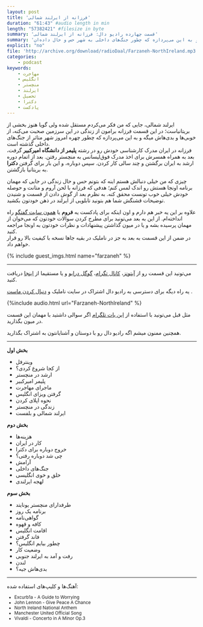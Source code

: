 ```yaml
---
layout: post
title: 'فرزانه از ایرلند شمالی'
duration: "61:43" #audio length in min
length: "57382421" #filesize in byte
summary: 'قسمت چهارده رادیو دال: فرزانه از ایرلند شمالی'
summary: 'ایرلند شمالی جایی که من فکر می‌کردم مستقل شده ولی گویا هنوز بخشی از بریتانیاست؛ در این قسمت فرزانه برامون از زندگی در ایرلند شمالی صحبت می‌کنه، از خوبی‌ها و بدی‌هاش میگه و به این می‌پردازه که چطور جنگ‌های داخلی به شهر حس و حال داده‌ان.'
explicit: "no"
file: 'http://archive.org/download/radioDaal/Farzaneh-NorthIreland.mp3'
categories:
    - podcast
keywords:
    - مهاجرت
    - انگلیس
    - منچستر
    - ایرلند
    - تحصیل
    - دکترا
    - پادکست
---
```


ایرلند شمالی، جایی که من فکر می‌کردم مستقل شده ولی گویا هنوز بخشی از بریتانیاست؛ در این قسمت فرزانه برامون از زندگی در این سرزمین صحبت می‌کنه، از خوبی‌ها و بدی‌هاش میگه و به این می‌پردازه که چطور چهره امروز شهر متاثر از جنگ‌های داخلی گذشته است.  
فرزانه در ایران مدرک کارشناسی خودش رو در رشته **پلیمر از دانشگاه امیرکبیر** گرفت، بعد به همراه همسرش برای اخذ مدرک فوق‌لیسانس به منچستر رفتن. بعد از اتمام دوره ارشد به ایران برگشتن و چند سالی کار کردن. سپس دوباره، و این بار برای گرفتن **دکترا** به بریتانیا بازگشتن.

چیزی که من خیلی دنبالش هستم اینه که بتونم حس و حال زندگی در جایی که مهمان برنامه اونجا هستش رو اندک لمس کنم؛ هدفی که فرزانه با لحن آروم و متانت و حوصله خودش خیلی خوب تونست محقق کنه. به نظرم بعد از گوش دادن از قسمت و شنیدن توضیحات قشنگش شما هم بتونید تابلویی از ایرلند در ذهن خودتون بکشید.

علاوه بر این یه خبر هم دارم و اون اینکه برای پادکست یه **فروم** یا [همون سایت گفتگو](http://forum.radiodaal.ir) راه انداخته‌ام. از این به بعد می‌تونید برای مطرح کردن سوالات خودتون که می‌خوان از مهمان پرسیده بشه و یا در میون گذاشتن پیشنهادات و نظرات خودتون به اونجا مراجعه کنید.  
در ضمن از این قسمت به بعد به جز در ناملیک در بقیه جاها نسخه با کیفیت بالا رو قرار خواهم داد.

{% include guest_imgs.html name="farzaneh" %}

<hr>

می‌تونید این قسمت رو از [آیتونز](http://apple.co/2go4xdT)، [کانال تگرام](https://t.me/radioDaal)، [گوگل درایو](http://bit.ly/daal-14) و یا مستقیما از [اینجا]({{page.file}}) دریافت کنید.  

یه راه دیگه برای دسترسی به رادیو دال اشتراک در سایت ناملیک و [دنبال کردن ماست](http://namlik.me/channel/%D8%B1%D8%A7%D8%AF%DB%8C%D9%88%20%D8%AF%D8%A7%D9%84)
.  

{%include audio.html url="Farzaneh-NorthIreland" %}

مثل قبل می‌تونید با استفاده از [این بات تلگرام](https://t.me/RadioDaalGuestBot) اگر سوالی داشتید با مهمان این قسمت در میون بگذارید.

همچنین ممنون میشم اگه رادیو دال رو با دوستان و آشنایانتون به اشتراک بگذارید.


<hr>

**بخش اول**

- وینترفل
- از کجا شروع کردی؟
- ارشد در منچستر
- پلیمر امیرکبیر
- ماجرای مهاجرت
- گرفتن ویزای انگلیس
- نحوه اپلای کردن
- زندگی در منچستر
- ایرلند شمالی و بلفست

**بخش دوم**

- هزینه‌ها
- کار در ایران
- خروج دوباره برای دکترا
- چی شد دوباره رفتی؟
- آرامش
- جنگ‌های داخلی
- خلق و خوی انگلیسی
- لهجه ایرلندی

**بخش سوم**

- طرفدارای منچستر یونایتد
- برنامه یک روز
- گواهی‌نامه
- کافه و قهوه
- اقامت انگلیس
- فاند گرفتن
- چطور بیایم انگلیس؟
- وضعیت کار
- رفت و آمد به ایرلند جنوبی
- لندن
- بدی‌هاش جیه؟

<hr>

آهنگ‌ها و کلیپ‌های استفاده شده:
<div dir="ltr" style="font-size: smaller;">
<ul>
<li>Excurb1a - A Guide to Worrying</li>
<li>John Lennon - Give Peace A Chance</li>
<li>North Ireland National Anthem</li>
<li>Manchester United Official Song</li>
<li>Vivaldi - Concerto in A Minor Op.3</li>
</ul>
</div>